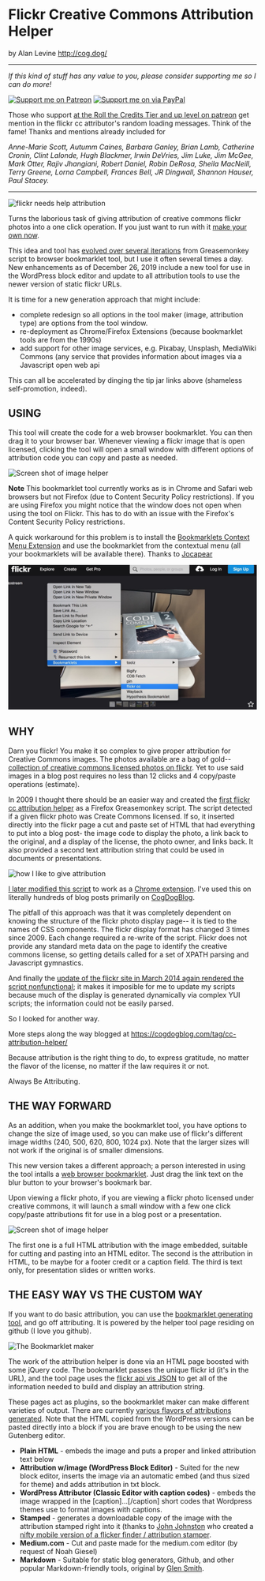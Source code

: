 # Flickr Creative Commons Attribution Helper

by Alan Levine http://cog.dog/


-----
*If this kind of stuff has any value to you, please consider supporting me so I can do more!*

[![Support me on Patreon](http://cogdog.github.io/images/badge-patreon.png)](https://patreon.com/cogdog) [![Support me on via PayPal](http://cogdog.github.io/images/badge-paypal.png)](https://paypal.me/cogdog)

Those who support [at the Roll the Credits Tier and up level on patreon](https://patreon.com/cogdog) get mention in the flickr cc attributor's random loading messages. Think of the fame! Thanks and mentions already included for

*Anne-Marie Scott, Autumm Caines, Barbara Ganley, Brian Lamb, Catherine Cronin, Clint Lalonde, Hugh Blackmer, Irwin DeVries, Jim Luke, Jim McGee, Mark Otter, Rajiv Jhangiani, Robert Daniel, Robin DeRosa, Sheila MacNeill, Terry Greene, Lorna Campbell, Frances Bell, JR Dingwall, Shannon Hauser, Paul Stacey.*

----- 

![flickr needs help attribution](docs/images/flickr-cc-logo.jpg "cc logo")

Turns the laborious task of giving attribution of creative commons flickr photos into a one click operation. If you just want to run with it [make your own now](http://cogdog.github.io/flickr-cc-helper/).

This idea and tool has [evolved over several iterations](https://cogdogblog.com/tag/cc-attribution-helper/) from Greasemonkey script to browser bookmarklet tool, but I use it often several times a day. New enhancements as of December 26, 2019 include a new tool for use in the WordPress block editor and update to all attribution tools to use the newer version of static flickr URLs.

It is time for a new generation approach that might include:

* complete redesign so all options in the tool maker (image, attribution type) are options from the tool window.
* re-deployment as Chrome/Firefox Extensions (because bookmarklet tools are from the 1990s)
* add support for other image services, e.g. Pixabay, Unsplash, MediaWiki Commons (any service that provides information about images via a Javascript open web api 

This can all be accelerated by dinging the tip jar links above (shameless self-promotion, indeed).

## USING

This tool will create the code for a web browser bookmarklet. You can then drag it to your browser bar. Whenever viewing a flickr image that is open licensed, clicking the tool will open a small window with different options of attribution code you can copy and paste as needed.

![Screen shot of image helper](docs/images/flickr-cc-helper-in-action.jpg "Example of the helper tool in action, showing the relationship of content in flickr.")

**Note** This bookmarklet tool currently works as is in Chrome and Safari web browsers but not Firefox (due to Content Security Policy restrictions). If you are using Firefox you might notice that the window does not open when using the tool on Flickr. This has to do with an issue with the Firefox's Content Security Policy restrictions. 

A quick workaround for this problem is to install the [Bookmarklets Context Menu Extension](https://addons.mozilla.org/en-US/firefox/addon/bookmarklets-context-menu/) and use the bookmarklet from the contextual menu (all your bookmarklets will be available there). Thanks to [Jocapear](https://github.com/Jocapear)

![using in firefox from contextual menu](docs/images/firefox-helper.jpg "using in firefox from contextual menu")

## WHY

Darn you flickr! You make it so complex to give proper attribution for Creative Commons images. The photos available are a bag of gold-- [collection of creative commons licensed photos on flickr](http://flickr.com/creativecommon). Yet to use said images in a blog post requires no less than 12 clicks and 4 copy/paste operations (estimate).

In 2009 I thought there should be an easier way and created the [first flickr cc attribution helper](http://userscripts.org/scripts/show/49395) as a Firefox Greasemonkey script.  The script detected if a given flickr photo was Create Commons licensed. If so, it inserted directly into the flickr page a cut and paste set of HTML that had everything to put into a blog post- the image code to display the photo, a link back to the original, and a display of the license, the photo owner, and links back.  It also provided a second text attribution string that could be used in documents or presentations.

![how I like to give attribution](docs/images/cc-attribution-example.jpg "cc logo")

[I later modified this script](http://cogdogblog.com/flickr-cc-helper/) to work as a [Chrome extension](https://chrome.google.com/webstore/detail/flickr-cc-attribution-hel/gcnphdhkhoepofbahkgfifigellgklbp). I've used this on literally hundreds of blog posts primarily on [CogDogBlog](http://cogdogblog.com/).

The pitfall of this approach was that it was completely dependent on knowing the structure of the flickr photo display page-- it is tied to the names of CSS  components. The flickr display format has changed 3 times since 2009.  Each change required a re-write of the script. Flickr does not provide any standard meta data on the page to identify the creative commons license, so getting details called for a set of XPATH parsing and Javascript gymnastics.
			
And finally the [update of the flickr site in March 2014 again rendered the script nonfunctional](http://cogdogblog.com/2014/03/26/new-flickr-trashes-creative-commons-attribution-helper/); it makes it imposible for me to update my scripts because much of the display is generated dynamically via complex YUI scripts; the information could not be easily parsed.

So I looked for another way.

More steps along the way blogged at https://cogdogblog.com/tag/cc-attribution-helper/

Because attribution is the right thing to do, to express gratitude, no matter the flavor of the license, no matter if the law requires it or not.

Always Be Attributing.
	
## THE WAY FORWARD

As an addition, when you make the bookmarklet tool, you have options to change the size of image used, so you can make use of flickr's different image widths (240, 500, 620, 800, 1024 px). Note that the larger sizes will not work if the original is of smaller dimensions.

This new version takes a different approach; a person interested  in using the tool intalls a [web browser bookmarklet](http://en.wikipedia.org/wiki/Bookmarklet). Just drag the link text on the blur button to your browser's bookmark bar.

Upon viewing a flickr photo, if you are viewing a flickr photo licensed under creative commons, it will launch a small window with a few one click copy/paste attributions fit for use in a blog post or a presentation.

![Screen shot of image helper](docs/images/flickr-cc-helper-in-action.jpg "Example")

The first one is a full HTML attribution with the image embedded, suitable for cutting and pasting into an HTML editor. The second is the attribution in HTML, to be maybe for a footer credit or a caption field. The third is text only, for presentation slides or written works.

THE EASY WAY VS THE CUSTOM WAY
-----

If you want to do basic attribution, you can use the [bookmarklet generating tool](http://cogdog.github.io/flickr-cc-helper/), and go off attributing.  It is powered by the helper tool page residing on github (I love you github).

![The Bookmarklet maker](docs/images/cc-helper-maker.jpg "The Maker")

The work of the attribution helper is done via an HTML page boosted with some jQuery code. The bookmarklet passes the unique flickr id (it's in the URL), and the tool page uses the [flickr api vis JSON](https://www.flickr.com/services/api/response.json.html) to get all of the information needed to build and display an attribution string.

These pages act as plugins, so the bookmarklet maker can make different varieties of output. There are currently [various flavors of attributions generated](http://cogdog.github.io/flickr-cc-helper/flavors.html). Note that the HTML copied from the WordPress versions can be pasted directly into a block if you are brave enough to be using the new Gutenberg editor.

* **Plain HTML** - embeds the image and puts a proper and linked attribution text below
* **Attribution w/image (WordPress Block Editor)** - Suited for the new block editor, inserts the image via an automatic embed (and thus sized for theme) and adds attribution in txt block.
* **WordPress Attributor (Classic Editor with caption codes)** - embeds the image  wrapped in the [caption]...[/caption] short codes that Wordpress themes use to format images with captions.
* **Stamped** - generates a downloadable copy of the image with the attribution stamped right into it (thanks to [John Johnston](http://johnjohnston.info) who created a [nifty mobile version of a flicker finder / attribution stamper](http://johnjohnston.info/flickrcctouch/).
* **Medium.com** - Cut and paste made for the medium.com editor (by request of Noah Giesel)
* **Markdown** - Suitable for static blog generators, Github, and other popular Markdown-friendly tools, original by [Glen Smith](http://blogs.bytecode.com.au/glen).
			

